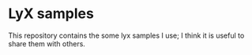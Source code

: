 # LyX samples #

This repository contains the some lyx samples I use; I think it is useful to
share them with others.
